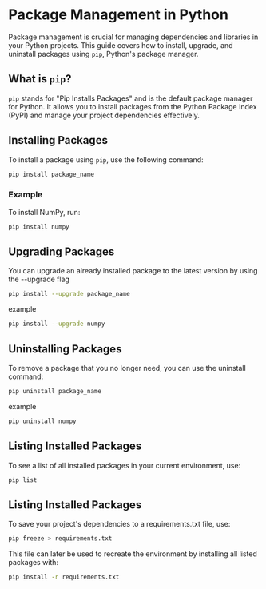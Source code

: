 # Package Management in Python

Package management is crucial for managing dependencies and libraries in your Python projects. This guide covers how to install, upgrade, and uninstall packages using `pip`, Python's package manager.

## What is `pip`?

`pip` stands for "Pip Installs Packages" and is the default package manager for Python. It allows you to install packages from the Python Package Index (PyPI) and manage your project dependencies effectively.

## Installing Packages

To install a package using `pip`, use the following command:

```bash
pip install package_name
```

### Example

To install NumPy, run:

```bash
pip install numpy
```

## Upgrading Packages

You can upgrade an already installed package to the latest version by using the --upgrade flag

```bash
pip install --upgrade package_name
```

example

```bash
pip install --upgrade numpy
```

## Uninstalling Packages

To remove a package that you no longer need, you can use the uninstall command:

```bash
pip uninstall package_name
```

example

```bash
pip uninstall numpy
```

## Listing Installed Packages

To see a list of all installed packages in your current environment, use:

```bash
pip list
```

## Listing Installed Packages

To save your project's dependencies to a requirements.txt file, use:

```bash
pip freeze > requirements.txt
```

This file can later be used to recreate the environment by installing all listed packages with:

```bash
pip install -r requirements.txt
```
